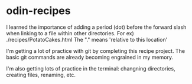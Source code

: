 # odin-recipes

I learned the importance of adding a period (dot) before the forward slash when linking to a file within other directories. For ex)  ./recipes/PotatoCakes.html
The "." means 'relative to this location'

I'm getting a lot of practice with git by completing this recipe project. The basic git commands are already becoming engrained in my memory.

I'm also getting lots of practice in the terminal: changning directories, creating files, renaming, etc.